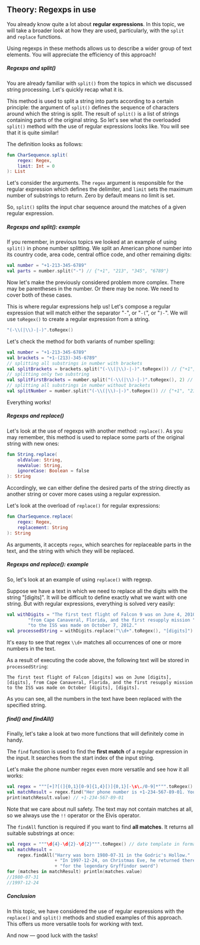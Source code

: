 ## Theory: Regexps in use

You already know quite a lot about **regular expressions**. In this topic, we will take a broader look at how they are used, particularly, with the `split` and `replace` functions.

Using regexps in these methods allows us to describe a wider group of text elements. You will appreciate the efficiency of this approach!

##### Regexps and split()

You are already familiar with `split()` from the topics in which we discussed string processing. Let's quickly recap what it is.

This method is used to split a string into parts according to a certain principle: the argument of `split()` defines the sequence of characters around which the string is split. The result of `split()` is a list of strings containing parts of the original string. So let's see what the overloaded `split()` method with the use of regular expressions looks like. You will see that it is quite similar!

The definition looks as follows:

```kotlin
fun CharSequence.split(
    regex: Regex,
    limit: Int = 0
): List
```

Let's consider the arguments. The `regex` argument is responsible for the regular expression which defines the delimiter, and `limit` sets the maximum number of substrings to return. Zero by default means no limit is set.

So, `split()` splits the input char sequence around the matches of a given regular expression.

##### Regexps and split(): example

If you remember, in previous topics we looked at an example of using `split()` in phone number splitting. We split an American phone number into its country code, area code, central office code, and other remaining digits:

```kotlin
val number = "+1-213-345-6789"
val parts = number.split("-") // {"+1", "213", "345", "6789"}
```

Now let's make the previously considered problem more complex. There may be parentheses in the number. Or there may be none. We need to cover both of these cases.

This is where regular expressions help us! Let's compose a regular expression that will match either the separator "`-`", or "`-(`", or "`)-`". We will use `toRegex()` to create a regular expression from a string.

```kotlin
"(-\\(|\\)-|-)".toRegex()
```

Let's check the method for both variants of number spelling:

```kotlin
val number = "+1-213-345-6789"
val brackets = "+1-(213)-345-6789"
// splitting all substrings in number with brackets
val splitBrackets = brackets.split("(-\\(|\\)-|-)".toRegex()) // {"+1", "213", "345", "6789"}
// splitting only two substring
val splitFirstBrackets = number.split("(-\\(|\\)-|-)".toRegex(), 2) // {"+1", "213-345-6789"}
// splitting all substrings in number without brackets
val splitNumber = number.split("(-\\(|\\)-|-)".toRegex()) // {"+1", "213", "345", "6789"}
```

Everything works!

##### Regexps and replace()

Let's look at the use of regexps with another method: `replace()`. As you may remember, this method is used to replace some parts of the original string with new ones:

```kotlin
fun String.replace(
    oldValue: String,
    newValue: String,
    ignoreCase: Boolean = false
): String
```

Accordingly, we can either define the desired parts of the string directly as another string or cover more cases using a regular expression.

Let's look at the overload of `replace()` for regular expressions:

```kotlin
fun CharSequence.replace(
    regex: Regex,
    replacement: String
): String
```

As arguments, it accepts `regex`, which searches for replaceable parts in the text, and the string with which they will be replaced.

##### Regexps and replace(): example

So, let's look at an example of using `replace()` with regexp.

Suppose we have a text in which we need to replace all the digits with the string "[digits]". It will be difficult to define exactly what we want with one string. But with regular expressions, everything is solved very easily:

```kotlin
val withDigits = "The first test flight of Falcon 9 was on June 4, 2010, " +
        "from Cape Canaveral, Florida, and the first resupply mission " +
        "to the ISS was made on October 7, 2012."
val processedString = withDigits.replace("\\d+".toRegex(), "[digits]")
```

It's easy to see that regex `\\d+` matches all occurrences of one or more numbers in the text.

As a result of executing the code above, the following text will be stored in `processedString`:

```
The first test flight of Falcon [digits] was on June [digits], [digits], from Cape Canaveral, Florida, and the first resupply mission to the ISS was made on October [digits], [digits].
```

As you can see, all the numbers in the text have been replaced with the specified string.

##### find() and findAll()

Finally, let's take a look at two more functions that will definitely come in handy.

The `find` function is used to find the **first match** of a regular expression in the input. It searches from the start index of the input string.

Let's make the phone number regex even more versatile and see how it all works:

```kotlin
val regex = """[+]?[(]{0,1}[0-9]{1,4}[)]{0,1}[-\s\./0-9]*""".toRegex() // phone number template
val matchResult = regex.find("Her phone number is +1-234-567-89-01. You can also call the second one: +1-111-568-01-01")!!
print(matchResult.value) // +1-234-567-89-01
```



Note that we care about null safety. The text may not contain matches at all, so we always use the `!!` operator or the Elvis operator.



The `findAll` function is required if you want to find **all matches**. It returns all suitable substrings at once:

```kotlin
val regex = """\d{4}-\d{2}-\d{2}""".toRegex() // date template in format YYYY-MM-DD 
val matchResult =
    regex.findAll("Harry was born 1980-07-31 in the Godric's Hollow."
                  + "In 1997-12-24, on Christmas Eve, he returned there" 
                  + "for the legendary Gryffindor sword")
for (matches in matchResult) println(matches.value)
//1980-07-31
//1997-12-24
```

##### Conclusion

In this topic, we have considered the use of regular expressions with the `replace()` and `split()` methods and studied examples of this approach. This offers us more versatile tools for working with text.

And now — good luck with the tasks!